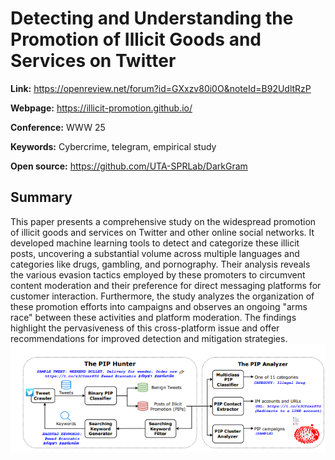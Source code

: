 # Detecting and Understanding the Promotion of Illicit Goods and Services on Twitter



**Link:** <https://openreview.net/forum?id=GXxzv80i0O&noteId=B92UdltRzP>

**Webpage:** <https://illicit-promotion.github.io/>

**Conference:** WWW 25

**Keywords:** Cybercrime, telegram, empirical study

**Open source:** <https://github.com/UTA-SPRLab/DarkGram>

## Summary
This paper presents a comprehensive study on the widespread promotion of illicit goods and services on Twitter and other online social networks. It developed machine learning tools to detect and categorize these illicit posts, uncovering a substantial volume across multiple languages and categories like drugs, gambling, and pornography. Their analysis reveals the various evasion tactics employed by these promoters to circumvent content moderation and their preference for direct messaging platforms for customer interaction. Furthermore, the study analyzes the organization of these promotion efforts into campaigns and observes an ongoing "arms race" between these activities and platform moderation. The findings highlight the pervasiveness of this cross-platform issue and offer recommendations for improved detection and mitigation strategies.
![alt text](image-11.png)